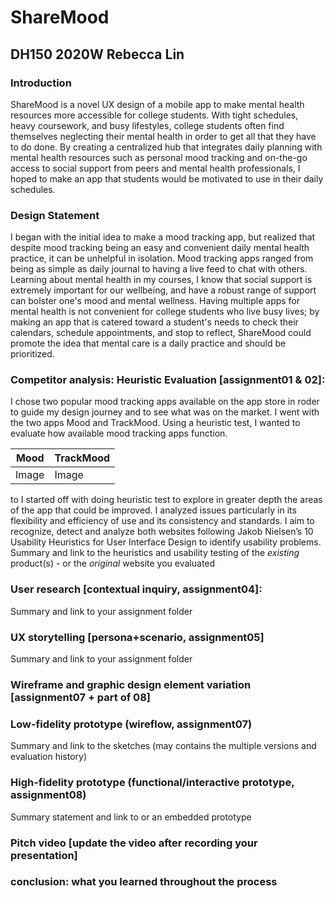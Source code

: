 # ShareMood
## DH150 2020W Rebecca Lin

### Introduction
ShareMood is a novel UX design of a mobile app to make mental health resources more accessible for college students. With tight schedules, heavy coursework, and busy lifestyles, college students often find themselves neglecting their mental health in order to get all that they have to do done. By creating a centralized hub that integrates daily planning with mental health resources such as personal mood tracking and on-the-go access to social support from peers and mental health professionals, I hoped to make an app that students would be motivated to use in their daily schedules.

### Design Statement
I began with the initial idea to make a mood tracking app, but realized that despite mood tracking being an easy and convenient daily mental health practice, it can be unhelpful in isolation. Mood tracking apps ranged from being as simple as daily journal to having a live feed to chat with others. Learning about mental health in my courses, I know that social support is extremely important for our wellbeing, and have a robust range of support can bolster one's mood and mental wellness. Having multiple apps for mental health is not convenient for college students who live busy lives; by making an app that is catered toward a student's needs to check their calendars, schedule appointments, and stop to reflect, ShareMood could promote the idea that mental care is a daily practice and should be prioritized.

### Competitor analysis: Heuristic Evaluation [assignment01 & 02]:
I chose two popular mood tracking apps available on the app store in roder to guide my design journey and to see what was on the market. I went with the two apps Mood and TrackMood. Using a heuristic test, I wanted to evaluate how available mood tracking apps function. 

| Mood | TrackMood |
| ------- | ------- |
| Image| Image |

to  I started off with doing heuristic test to explore in greater depth the areas of the app that could be improved. I analyzed issues particularly in its flexibility and efficiency of use and its consistency and standards.
 I aim to recognize, detect and analyze both websites following Jakob Nielsen’s 10 Usability Heuristics for User Interface Design to identify usability problems. 
Summary and link to the heuristics and usability testing of the *existing* product(s) - or the *original* website you evaluated

### User research [contextual inquiry, assignment04]:
Summary and link to your assignment folder

### UX storytelling [persona+scenario, assignment05]
Summary and link to your assignment folder

### Wireframe and graphic design element variation [assignment07 + part of 08]

### Low-fidelity prototype (wireflow, assignment07)
Summary and link to the sketches (may contains the multiple versions and evaluation history)

### High-fidelity prototype (functional/interactive prototype, assignment08)
Summary statement and link to or an embedded prototype

### Pitch video [update the video after recording your presentation]

### conclusion: what you learned throughout the process

